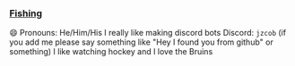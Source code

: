 ### [Fishing](https://tenor.com/view/fishing-rod-snap-cast-fish-fail-gif-17119887.gif)

😄 Pronouns: He/Him/His
I really like making discord bots
Discord: `jzcob` (if you add me please say something like "Hey I found you from github" or something)
I like watching hockey and I love the Bruins
